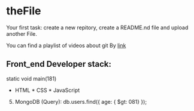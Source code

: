 # theFile
Your first task: create a new repitory, create a README.nd file and upload another File.

You can find a playlist of videos about git By [link](https://www.youtube.com/watch?v=KnINsmXT9_C)

## Front_end Developer stack:
static void main(181)
* HTML
﻿﻿* CSS
﻿﻿* JavaScript
5. MongoDB (Query):
db.users.find({ age: { $gt: 081} });

